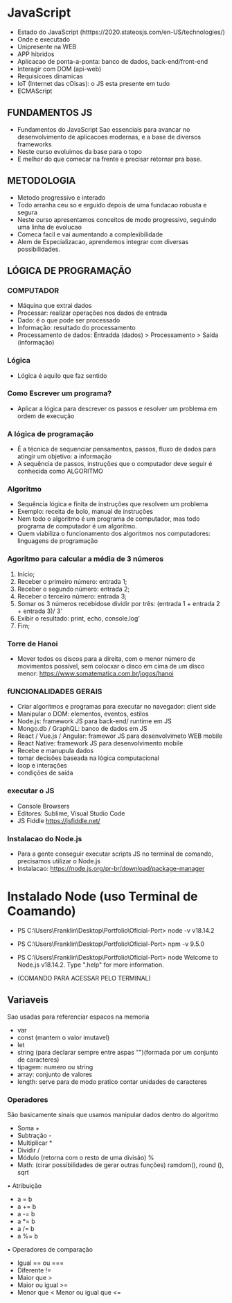 # JavaScript

- Estado do JavaScript (htttps://2020.stateosjs.com/en-US/technologies/)
- Onde e executado
- Unipresente na WEB
- APP hibridos
- Aplicacao de ponta-a-ponta: banco de dados, back-end/front-end
- Interagir com DOM (api-web)
- Requisicoes dinamicas
- IoT (Internet das cOisas): o JS esta presente em tudo
- ECMAScript

## FUNDAMENTOS JS

- Fundamentos do JavaScript Sao essenciais para avancar no desenvolvimento de aplicacoes modernas, e a base de diversos frameworks
- Neste curso evoluimos da base para o topo
- E melhor do que comecar na frente e precisar retornar pra base.

## METODOLOGIA

- Metodo progressivo e interado
- Todo arranha ceu so e erguido depois de uma fundacao robusta e segura
- Neste curso apresentamos conceitos de modo progressivo, seguindo uma linha de evolucao
- Comeca facil e vai aumentando a complexibilidade
- Alem de Especializacao, aprendemos integrar com diversas possibilidades.

## LÓGICA  DE PROGRAMAÇÃO

### COMPUTADOR

- Máquina que extrai dados
- Processar: realizar operações nos dados de entrada
- Dado: é o que pode ser processado
- Informação: resultado do processamento
- Processamento de dados: Entradda (dados) > Processamento > Saída (informação)

### Lógica

- Lógica é aquilo que faz sentido

### Como Escrever um programa?

- Aplicar a lógica para descrever os passos e resolver um problema em  ordem de execução 

### A lógica de programação

- É  a técnica de sequenciar pensamentos, passos, fluxo de dados para atingir um objetivo: a informação
- A sequência de passos, instruções que o computador deve seguir é conhecida como ALGORITMO 

### Algoritmo

- Sequência lógica e finita de instruções que resolvem um problema
- Exemplo: receita de bolo, manual de instruções
- Nem todo o algoritmo é um programa de computador, mas todo programa de computador é um algoritmo.
- Quem viabiliza o funcionamento dos algoritmos nos computadores: linguagens de programação

### Agoritmo para calcular a média de 3 números 

1. Início;
2. Receber o primeiro número: entrada 1;
3. Receber o segundo número: entrada 2;
4. Receber o terceiro número: entrada 3;
5. Somar os 3 números recebidose dividir por três: (entrada 1 + entrada 2 + entrada 3)/ 3'
6. Exibir o resultado: print, echo, console.log'
7. Fim;

### Torre de Hanoi

- Mover todos os discos para a direita, com o menor número de movimentos possível, sem colocxar o disco em cima de um disco menor: https://www.somatematica.com.br/jogos/hanoi

### fUNCIONALIDADES GERAIS

- Criar algoritmos e programas para executar no navegador: client side
- Manipular o DOM: elementos, eventos, estilos
- Node.js: framework JS para back-end/ runtime em JS
- Mongo.db / GraphQL: banco de dados em JS
- React / Vue.js / Angular: framewor JS para desenvolvimeto WEB mobile
- React Native: framework JS para desenvolvimento mobile
- Recebe e manupula dados
- tomar decisões baseada na lógica computacional
- loop e interações
- condições de saída

### executar o JS

- Console Browsers
- Editores: Sublime, Visual Studio Code
- JS Fiddle https://jsfiddle.net/

### Instalacao do Node.js

- Para a gente conseguir executar scripts JS no terminal de comando, precisamos utilizar o Node.js
- Instalacao: https://node.js.org/pr-br/download/package-manager
  
# Instalado Node (uso Terminal de Coamando)

- PS C:\Users\Franklin\Desktop\Portfolio\Oficial-Port> node -v
v18.14.2

- PS C:\Users\Franklin\Desktop\Portfolio\Oficial-Port> npm -v
9.5.0

- PS C:\Users\Franklin\Desktop\Portfolio\Oficial-Port> node
Welcome to Node.js v18.14.2.
Type ".help" for more information.
- (COMANDO PARA ACESSAR PELO TERMINAL)

## Variaveis

Sao usadas para referenciar espacos na memoria

- var
- const (mantem o valor imutavel)
- let
- string (para declarar sempre entre aspas "")(formada por um conjunto de caracteres)
- tipagem: numero ou string
- array: conjunto de valores
- length: serve para de modo pratico contar unidades de caracteres

### Operadores
São basicamente sinais que usamos manipular dados dentro do algoritmo
	
- Soma +
- Subtração -
- Multiplicar *
- Dividir / 
- Módulo (retorna com o resto de uma divisão) %
- Math: (cirar possibilidades de gerar outras funções) ramdom(), round (), sqrt 

• Atribuição
- a = b
- a += b
- a -= b
- a *= b
- a /= b
- a %= b

• Operadores de comparação
- Igual == ou ===
- Diferente !=
- Maior que >
- Maior ou igual >=
- Menor que <
Menor ou igual que <=